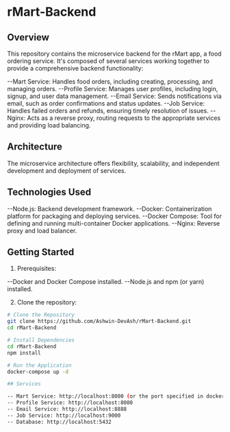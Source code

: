 # rMart-Backend

## Overview

This repository contains the microservice backend for the rMart app, a food ordering service. It's composed of several services working together to provide a comprehensive backend functionality:

--Mart Service: Handles food orders, including creating, processing, and managing orders.
--Profile Service: Manages user profiles, including login, signup, and user data management.
--Email Service: Sends notifications via email, such as order confirmations and status updates.
--Job Service: Handles failed orders and refunds, ensuring timely resolution of issues.
--Nginx: Acts as a reverse proxy, routing requests to the appropriate services and providing load balancing.
## Architecture

The microservice architecture offers flexibility, scalability, and independent development and deployment of services.

## Technologies Used

--Node.js: Backend development framework.
--Docker: Containerization platform for packaging and deploying services.
--Docker Compose: Tool for defining and running multi-container Docker applications.
--Nginx: Reverse proxy and load balancer.
## Getting Started

1. Prerequisites:

  --Docker and Docker Compose installed.
  --Node.js and npm (or yarn) installed.

2. Clone the repository:
```bash
# Clone the Repository
git clone https://github.com/Ashwin-DevAsh/rMart-Backend.git
cd rMart-Backend

# Install Dependencies
cd rMart-Backend
npm install

# Run the Application
docker-compose up -d

## Services

-- Mart Service: http://localhost:8000 (or the port specified in docker-compose.yml)
-- Profile Service: http://localhost:8080
-- Email Service: http://localhost:8888
-- Job Service: http://localhost:9000
-- Database: http://localhost:5432
